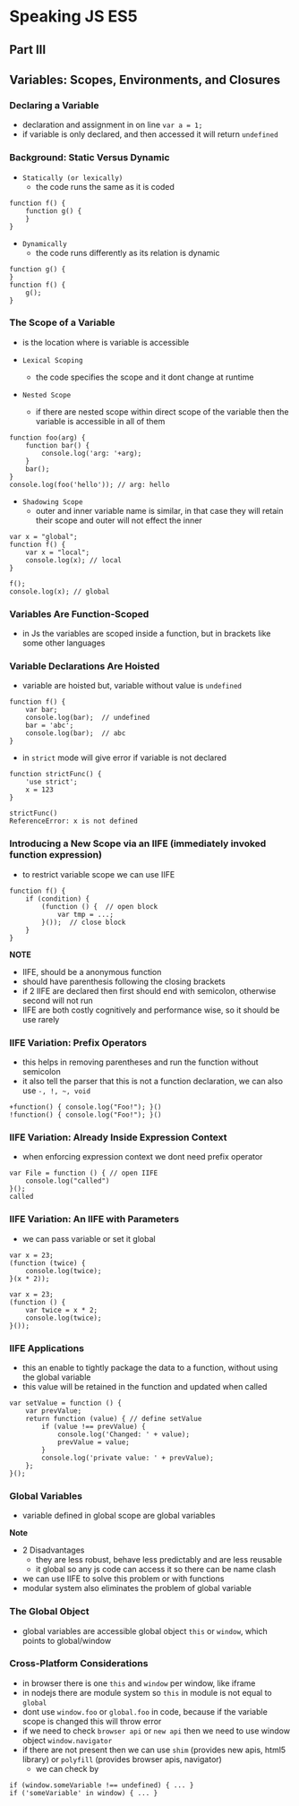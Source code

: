 # Speaking JS ES5

## Part III

## Variables: Scopes, Environments, and Closures

### Declaring a Variable
- declaration and assignment in on line `var a = 1;`
- if variable is only declared, and then accessed it will return `undefined`



### Background: Static Versus Dynamic
- `Statically (or lexically)`
    - the code runs the same as it is coded
```
function f() {
	function g() {
	}
}
```

- `Dynamically`
    - the code runs differently as its relation is dynamic
```
function g() {
}
function f() {
	g();
}
```


### The Scope of a Variable
- is the location where is variable is accessible

- `Lexical Scoping`
    - the code specifies the scope and it dont change at runtime

- `Nested Scope`
    - if there are nested scope within direct scope of the variable then the variable is accessible in all of them
```
function foo(arg) {
    function bar() {
        console.log('arg: '+arg);
    }
    bar();
}
console.log(foo('hello')); // arg: hello
```

- `Shadowing Scope`
    - outer and inner variable name is similar, in that case they will retain their scope and outer will not effect the inner
```
var x = "global";
function f() {
    var x = "local";
    console.log(x); // local
}

f();
console.log(x); // global
```



### Variables Are Function-Scoped
- in Js the variables are scoped inside a function, but in brackets like some other languages



### Variable Declarations Are Hoisted
- variable are hoisted but, variable without value is `undefined`
```
function f() {
    var bar;
    console.log(bar);  // undefined
    bar = 'abc';
    console.log(bar);  // abc
}
```

- in `strict` mode will give error if variable is not declared
```
function strictFunc() { 
	'use strict'; 
	x = 123 
}

strictFunc()
ReferenceError: x is not defined
```



### Introducing a New Scope via an IIFE (immediately invoked function expression)
- to restrict variable scope we can use IIFE
```
function f() {
    if (condition) {
        (function () {  // open block
            var tmp = ...;
        }());  // close block
    }
}
```

**NOTE**
- IIFE, should be a anonymous function
- should have parenthesis following the closing brackets
- if 2 IIFE are declared then first should end with semicolon, otherwise second will not run
- IIFE are both costly cognitively and performance wise, so it should be use rarely




### IIFE Variation: Prefix Operators
- this helps in removing parentheses and run the function without semicolon
- it also tell the parser that this is not a function declaration, we can also use `-, !, ~, void`
```
+function() { console.log("Foo!"); }()
!function() { console.log("Foo!"); }()
```



### IIFE Variation: Already Inside Expression Context
- when enforcing expression context we dont need prefix operator
```
var File = function () { // open IIFE
    console.log("called")
}();
called
```



### IIFE Variation: An IIFE with Parameters
-  we can pass variable or set it global
```
var x = 23;
(function (twice) {
    console.log(twice);
}(x * 2));
```

```
var x = 23;
(function () {
    var twice = x * 2;
    console.log(twice);
}());
```



### IIFE Applications
- this an enable to tightly package the data to a function, without using the global variable
- this value will be retained in the function and updated when called
```
var setValue = function () {
    var prevValue;
    return function (value) { // define setValue
        if (value !== prevValue) {
            console.log('Changed: ' + value);
            prevValue = value;
        }
        console.log('private value: ' + prevValue);
    };
}();
```



### Global Variables
- variable defined in global scope are global variables

**Note**
- 2 Disadvantages
    - they are less robust, behave less predictably and are less reusable
    - it global so any js code can access it so there can be name clash
- we can use IIFE to solve this problem or with functions
- modular system also eliminates the problem of global variable



### The Global Object
- global variables are accessible global object `this` or `window`, which points to global/window



### Cross-Platform Considerations
- in browser there is one `this` and `window` per window, like iframe
- in nodejs there are module system so `this` in module is not equal to `global`
- dont use `window.foo` or `global.foo` in code, because if the variable scope is changed this will throw error
- if we need to check `browser api` or `new api` then we need to use window object `window.navigator`
- if there are not present then we can use `shim` (provides new apis, html5 library) or `polyfill` (provides browser apis, navigator)
    - we can check by
```
if (window.someVariable !== undefined) { ... }
if ('someVariable' in window) { ... }
```
